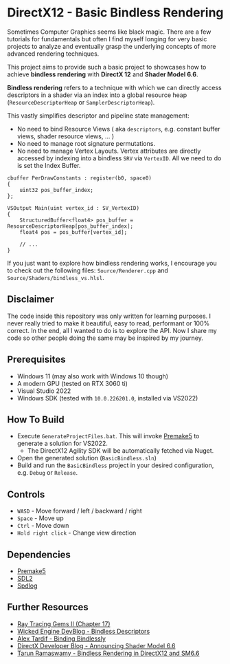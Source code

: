 # DirectX12 - Basic Bindless Rendering

Sometimes Computer Graphics seems like black magic. There are a few tutorials for fundamentals but often I find myself longing for very basic projects to analyze and eventually grasp the underlying concepts of more advanced rendering techniques.

This project aims to provide such a basic project to showcases how to achieve **bindless rendering** with **DirectX 12** and **Shader Model 6.6**.

**Bindless rendering** refers to a technique with which we can directly access descriptors in a shader via an index into a global resource heap (`ResourceDescriptorHeap` or `SamplerDescriptorHeap`).

This vastly simplifies descriptor and pipeline state management:
* No need to bind Resource Views ( aka `descriptors`, e.g. constant buffer views, shader resource views, ... )
* No need to manage root signature permutations.
* No need to manage Vertex Layouts. Vertex attributes are directly accessed by indexing into a bindless `SRV` via `VertexID`. All we need to do is set the Index Buffer.

```
cbuffer PerDrawConstants : register(b0, space0)
{
    uint32 pos_buffer_index;
};

VSOutput Main(uint vertex_id : SV_VertexID)
{
    StructuredBuffer<float4> pos_buffer = ResourceDescriptorHeap[pos_buffer_index];
    float4 pos = pos_buffer[vertex_id];

    // ...
}
```

If you just want to explore how bindless rendering works, I encourage you to check out the following files:
`Source/Renderer.cpp` and `Source/Shaders/bindless_vs.hlsl`.

## Disclaimer

The code inside this repository was only written for learning purposes. I never really tried to make it beautiful, easy to read, performant or 100% correct. In the end, all I wanted to do is to explore the API. Now I share my code so other people doing the same may be inspired by my journey.

## Prerequisites

* Windows 11 (may also work with Windows 10 though)
* A modern GPU (tested on RTX 3060 ti)
* Visual Studio 2022
* Windows SDK (tested with `10.0.226201.0`, installed via VS2022)

## How To Build

* Execute `GenerateProjectFiles.bat`. This will invoke [Premake5](https://premake.github.io/) to generate a solution for VS2022.
    * The DirectX12 Agility SDK will be automatically fetched via Nuget.
* Open the generated solution (`BasicBindless.sln`)
* Build and run the `BasicBindless` project in your desired configuration, e.g. `Debug` or `Release`.

## Controls

* `WASD` - Move forward / left / backward / right
* `Space` - Move up
* `Ctrl` - Move down
* `Hold right click` - Change view direction

## Dependencies

* [Premake5](https://premake.github.io/)
* [SDL2](https://www.libsdl.org/)
* [Spdlog](https://github.com/gabime/spdlog)

## Further Resources

* [Ray Tracing Gems II (Chapter 17)](https://developer.nvidia.com/blog/ray-tracing-gems-ii-available-today-as-free-digital-download/)
* [Wicked Engine DevBlog - Bindless Descriptors](https://wickedengine.net/2021/04/06/bindless-descriptors/)
* [Alex Tardif - Binding Bindlessly](https://alextardif.com/Bindless.html)
* [DirectX Developer Blog - Announcing Shader Model 6.6](https://devblogs.microsoft.com/directx/hlsl-shader-model-6-6/)
* [Tarun Ramaswamy - Bindless Rendering in DirectX12 and SM6.6](https://rtarun9.github.io/blogs/bindless_rendering/)
